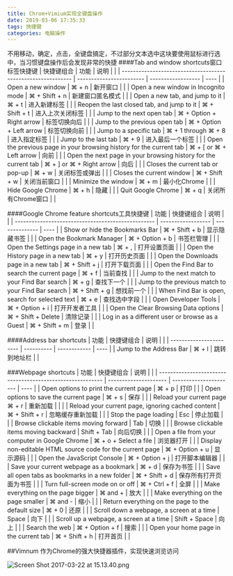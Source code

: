 ```yaml
---
title: Chrom+Vimium实现全键盘操作
date: 2019-03-06 17:35:33
tags: 快捷键
categories: 电脑操作 
---
```


不用移动，确定，点击，全键盘搞定，不过部分文本选中这块要使用鼠标进行选中，当习惯键盘操作后会发现非常的快捷 
####Tab and window shortcuts窗口标签快捷键
| 快捷键组合                                                   | 功能                     | 说明               |      |
| ------------------------------------------------------------ | ------------------------ | ------------------ | ---- |
| Open a new window                                            | ⌘ + n                    | 新开窗口           |      |
| Open a new window in Incognito mode                          | ⌘ + Shift + n            | 新建窗口匿名模式   |      |
| Open a new tab, and jump to it                               | ⌘ + t                    | 进入新建标签       |      |
| Reopen the last closed tab, and jump to it                   | ⌘ + Shift + t            | 进入上次关闭标签   |      |
| Jump to the next open tab                                    | ⌘ + Option + Right arrow | 标签切换向后       |      |
| Jump to the previous open tab                                | ⌘ + Option + Left arrow  | 标签切换向前       |      |
| Jump to a specific tab                                       | ⌘ + 1 through ⌘ + 8      | 进入指定标签       |      |
| Jump to the last tab                                         | ⌘ + 9                    | 进入最后一个标签   |      |
| Open the previous page in your browsing history for the current tab | ⌘ + [ or ⌘ + Left arrow  | 向前               |      |
| Open the next page in your browsing history for the current tab | ⌘ + ] or ⌘ + Right arrow | 向后               |      |
| Closes the current tab or pop-up                             | ⌘ + w                    | 关闭标签或弹出     |      |
| Closes the current window                                    | ⌘ + Shift + w            | 关闭当前窗口       |      |
| Minimize the window                                          | ⌘ + m                    | 最小化Chrome       |      |
| Hide Google Chrome                                           | ⌘ + h                    | 隐藏               |      |
| Quit Google Chrome                                           | ⌘ + q                    | 关闭所有Chrome窗口 |      |

####Google Chrome feature shortcuts工具快捷键
| 功能                                               | 快捷键组合         | 说明           |      |
| -------------------------------------------------- | ------------------ | -------------- | ---- |
| Show or hide the Bookmarks Bar                     | ⌘ + Shift + b      | 显示隐藏书签   |      |
| Open the Bookmark Manager                          | ⌘ + Option + b     | 书签栏管理     |      |
| Open the Settings page in a new tab                | ⌘ + ,              | 打开设置页面   |      |
| Open the History page in a new tab                 | ⌘ + y              | 打开历史页面   |      |
| Open the Downloads page in a new tab               | ⌘ + Shift + j      | 打开下载页面   |      |
| Open the Find Bar to search the current page       | ⌘ + f              | 当前查找       |      |
| Jump to the next match to your Find Bar search     | ⌘ + g              | 查找下一个     |      |
| Jump to the previous match to your Find Bar search | ⌘ + Shift + g      | 想找前一个     |      |
| When Find Bar is open, search for selected text    | ⌘ + e              | 查找选中字段   |      |
| Open Developer Tools                               | ⌘ + Option + i     | 打开开发者工具 |      |
| Open the Clear Browsing Data options               | ⌘ + Shift + Delete | 清除记录       |      |
| Log in as a different user or browse as a Guest    | ⌘ + Shift + m      | 登录           |      |

####Address bar shortcuts
| 功能                    | 快捷键组合 | 说明         |      |
| ----------------------- | ---------- | ------------ | ---- |
| Jump to the Address Bar | ⌘ + l      | 跳转到地址栏 |      |

###Webpage shortcuts
| 功能                                                       | 快捷键组合            | 说明                   |      |
| ---------------------------------------------------------- | --------------------- | ---------------------- | ---- |
| Open options to print the current page                     | ⌘ + p                 | 打印                   |      |
| Open options to save the current page                      | ⌘ + s                 | 保存                   |      |
| Reload your current page			⌘ + r                  | 重新加载              |                        |      |
| Reload your current page, ignoring cached content          | ⌘ + Shift + r         | 忽略缓存重新加载       |      |
| Stop the page loading                                      | Esc                   | 停止加载               |      |
| Browse clickable items moving forward                      | Tab                   | 切换                   |      |
| Browse clickable items moving backward                     | Shift + Tab           | 向后切换               |      |
| Open a file from your computer in Google Chrome            | ⌘ + o + Select a file | 浏览器打开             |      |
| Display non-editable HTML source code for the current page | ⌘ + Option + u        | 显示源码               |      |
| Open the JavaScript Console                                | ⌘ + Option + j        | 打开脚本编辑器         |      |
| Save your current webpage as a bookmark                    | ⌘ + d                 | 保存为书签             |      |
| Save all open tabs as bookmarks in a new folder            | ⌘ + Shift + d         | 保存所有打开页面为书签 |      |
| Turn full-screen mode on or off                            | ⌘ + Ctrl + f          | 全屏                   |      |
| Make everything on the page bigger                         | ⌘ and +               | 放大                   |      |
| Make everything on the page smaller                        | ⌘ and -               | 缩小                   |      |
| Return everything on the page to the default size          | ⌘ + 0                 | 还原                   |      |
| Scroll down a webpage, a screen at a time                  | Space                 | 向下                   |      |
| Scroll up a webpage, a screen at a time                    | Shift + Space         | 向上                   |      |
| Search the web                                             | ⌘ + Option + f        | 搜索                   |      |
| Open your home page in the current tab                     | ⌘ + Shift + h         | 打开首页               |      |

##Vimnum
作为Chrome的强大快捷器插件，实现快速浏览访问

![Screen Shot 2017-03-22 at 15.13.40.png](http://upload-images.jianshu.io/upload_images/4767765-f7b06159d95572d4.png?imageMogr2/auto-orient/strip%7CimageView2/2/w/1240)